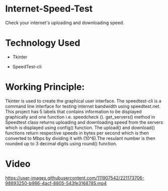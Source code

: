 # Internet-Speed-Test
Check your internet's uploading and downloading speed.

# Technology Used

* Tkinter

* SpeedTest-cli

# Working Principle:

Tkinter is used to create the graphical user interface. The speedtest-cli is a command line interface for testing internet bandwidth using speedtest.net. This project has 5 labels that contains information to be displayed graphically and one function i.e. speedcheck (). get_servers() method in Speedtest class returns uploading and downloading speed from the servers which is displayed using config() function. The upload() and download() functions return respective speeds in bytes per second which is then converted to Mbps by dividing it with (10^6).The resulant number is then rounded up to 3 decimal digits using round() function.

# Video

https://user-images.githubusercontent.com/111907542/221173706-98893250-b986-4acf-8805-543fe3168785.mp4




